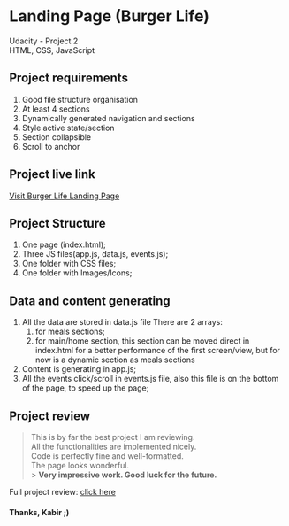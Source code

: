 # Landing Page (Burger Life)

Udacity - Project 2<br>
HTML, CSS, JavaScript

## Project requirements

1. Good file structure organisation
2. At least 4 sections
3. Dynamically generated navigation and sections
4. Style active state/section
5. Section collapsible
6. Scroll to anchor

## Project live link

[Visit Burger Life Landing Page](https://shahariarkabir.github.io/Udacity-Front-End-Developer-Nanodegree-Program/Project-2-Landing-Page-website/)

## Project Structure

1. One page (index.html);
2. Three JS files(app.js, data.js, events.js);
3. One folder with CSS files;
4. One folder with Images/Icons;

## Data and content generating

1. All the data are stored in data.js file
   There are 2 arrays:
   1. for meals sections;
   2. for main/home section, this section can be moved direct in index.html for a better performance of the first screen/view, but for now is a dynamic section as meals sections
2. Content is generating in app.js;
3. All the events click/scroll in events.js file, also this file is on the bottom of the page, to speed up the page;

## Project review

> This is by far the best project I am reviewing.<br>
> All the functionalities are implemented nicely.<br>
> Code is perfectly fine and well-formatted.<br>
> The page looks wonderful.<br> > **Very impressive work. Good luck for the future.**

Full project review: [click here](https://drive.google.com/file/d/1rJrZ38d3DyjSCZ_ta_Cj8d3JgcjUqtFe/view?usp=sharing)

#### Thanks, Kabir ;)
